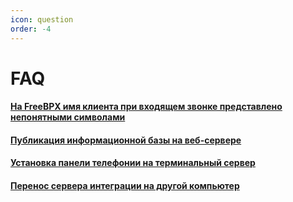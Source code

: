 ```yaml
---
icon: question
order: -4
---
```

# FAQ

#### [На FreeBPX имя клиента при входящем звонке представлено непонятными символами](/faq/freepbx_vhob_kirill)
#### [Публикация информационной базы на веб-сервере](/faq/base-publishing)
#### [Установка панели телефонии на терминальный сервер](/faq/cti-terminal-setup)
#### [Перенос сервера интеграции на другой компьютер](/faq/server-moving)